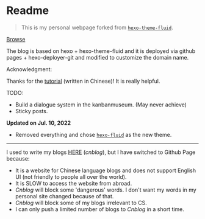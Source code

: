 # Readme

> This is my personal webpage forked from [`hexo-theme-fluid`](https://hexo.fluid-dev.com/).

[Browse](https://wind-2375-like.github.io)

The blog is based on hexo + hexo-theme-fluid and it is deployed via github pages + hexo-deployer-git and modified to customize the domain name.

Acknowledgment:

Thanks for the [tutorial](http://ericwu.cn/2020/05/01/my-new-blog/) (written in Chinese)! It is really helpful.

TODO:

- Build a dialogue system in the kanbanmuseum. (May never achieve)
- Sticky posts.

**Updated on Jul. 10, 2022**

- Removed everything and chose [`hexo-fluid`](https://hexo.fluid-dev.com/) as the new theme.

---

I used to write my blogs [HERE](https://www.cnblogs.com/wind2375like/) (*cnblog*), but I have switched to Github Page because:

- It is a website for Chinese language blogs and does not support English UI (not friendly to people all over the world).
- It is SLOW to access the website from abroad.
- *Cnblog* will block some 'dangerous' words. I don't want my words in my personal site changed because of that.
- *Cnblog* will block some of my blogs irrelevant to CS.
- I can only push a limited number of blogs to *Cnblog* in a short time.
